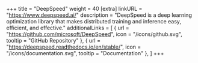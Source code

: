 +++
title = "DeepSpeed"
weight = 40
[extra]
linkURL = "https://www.deepspeed.ai/"
description = "DeepSpeed is a deep learning optimization library that makes distributed training and inference easy, efficient, and effective."
additionalLinks = [
  { url = "https://github.com/microsoft/DeepSpeed", icon = "/icons/github.svg", tooltip = "GitHub Repository" },
  { url = "https://deepspeed.readthedocs.io/en/stable/", icon = "/icons/documentation.svg", tooltip = "Documentation" },
]
+++